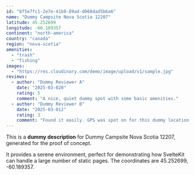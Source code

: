 ```yaml
---
id: "8f5e7fc1-2e7e-41b8-89ad-d068dad5b6a6"
name: "Dummy Campsite Nova Scotia 12207"
latitude: 45.252699
longitude: -60.189357
continent: "north-america"
country: "canada"
region: "nova-scotia"
amenities:
  - "trash"
  - "fishing"
images:
  - "https://res.cloudinary.com/demo/image/upload/v1/sample.jpg"
reviews:
  - author: "Dummy Reviewer A"
    date: "2025-03-020"
    rating: 5
    comment: "A nice, quiet dummy spot with some basic amenities."
  - author: "Dummy Reviewer B"
    date: "2025-03-012"
    rating: 3
    comment: "Found it easily. GPS was spot on for this dummy location."
---
```


This is a **dummy description** for Dummy Campsite Nova Scotia 12207, generated for the proof of concept.

It provides a serene environment, perfect for demonstrating how SvelteKit can handle a large number of static pages. The coordinates are 45.252699, -60.189357.
